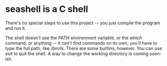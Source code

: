 # seashell is a C shell

There's no special steps to use this project -- you just compile the program and run it.


The shell doesn't use the PATH environment variable, or the *which* command, or anything -- it can't find commands on its own, you'll have to type the full path, like */bin/ls*.
There are *some* builtins, however. You can use *exit* to quit the shell. A way to change the working directory is coming soon-ish.